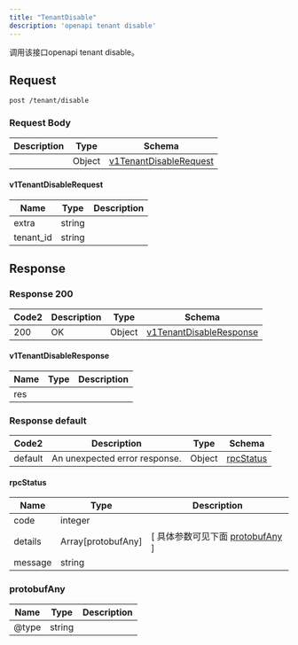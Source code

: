 ```yaml
---
title: "TenantDisable"
description: 'openapi tenant disable'
---
```



调用该接口openapi tenant disable。



## Request


```
post /tenant/disable
```







### Request Body


 
| Description | Type | Schema |
| ----------- | ------ | ------ |
|  | Object | [v1TenantDisableRequest](#v1TenantDisableRequest) |

#### v1TenantDisableRequest

| Name | Type | Description | 
| ---- | ---- | ----------- |     
| extra | string |  |      
| tenant_id | string |  |   


  
     
   
     
 
 





## Response



### Response  200

 
| Code2 | Description | Type | Schema |
| ---- | ----------- | ------ | ------ |
| 200 | OK | Object | [v1TenantDisableResponse](#v1TenantDisableResponse) |

#### v1TenantDisableResponse

| Name | Type | Description | 
| ---- | ---- | ----------- |     
| res |  |  |   


  
     
 
 


 


### Response  default

 
| Code2 | Description | Type | Schema |
| ---- | ----------- | ------ | ------ |
| default | An unexpected error response. | Object | [rpcStatus](#rpcStatus) |

#### rpcStatus

| Name | Type | Description | 
| ---- | ---- | ----------- |     
| code | integer |  |          
| details | Array[protobufAny] |  [ 具体参数可见下面 [protobufAny](#protobufAny) ] |       
| message | string |  |   


  
     
   
       
         
### protobufAny
| Name | Type | Description | 
| ---- | ---- | ----------- |     
| @type | string |  |   


  
     
 
 


          
     
   
     
 
 


 


